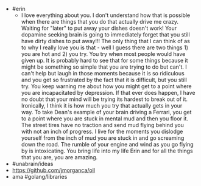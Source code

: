 - #erin
	- I love everything about you. I don't understand how that is possible when there are things that you do that actually drive me crazy. Waiting for "later" to put away your dishes doesn't work! Your dopamine seeking brain is going to immediately forget that you still have dirty dishes to put away!!! The only thing that I can think of as to why I really love you is that - well I guess there are two things 1) you are hot and 2) you try. You try when most people would have given up. It is probably hard to see that for some things because it might be something so simple that you are trying to do but can't. I can't help but laugh in those moments because it is so ridiculous and you get so frustrated by the fact that it is difficult, but you still try. You keep warning me about how you might get to a point where you are incapacitated by depression. If that ever does happen, I have no doubt that your mind will be trying its hardest to break out of it. Ironically, I think it is how much you try that actually gets in your way. To take Dean's example of your brain driving a Ferrari, you get to a point where you are stuck in mental mud and then you floor it. The street tires have no traction and send mud flying behind you with not an inch of progress. I live for the moments you  dislodge yourself from the inch of mud you are stuck in and go screaming down the road. The rumble of your engine and wind as you go flying by is intoxicating. You bring life into my life Erin and for all the things that you are, you are amazing.
- #unabrain/ideas
- https://github.com/jmorganca/oll
- ama #golang/libraries